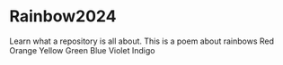 # Rainbow2024
Learn what a repository is all about.
This is a poem about rainbows
Red
Orange
Yellow
Green
Blue
Violet
Indigo
